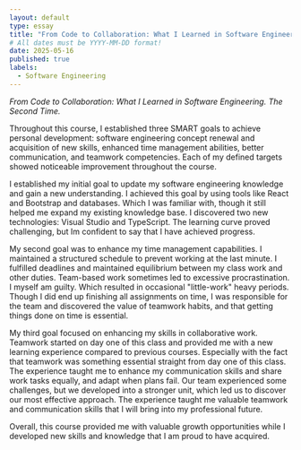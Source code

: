```yaml
---
layout: default
type: essay
title: "From Code to Collaboration: What I Learned in Software Engineering. The Second Time."
# All dates must be YYYY-MM-DD format!
date: 2025-05-16
published: true
labels:
  - Software Engineering
---
```


*From Code to Collaboration: What I Learned in Software Engineering. The Second Time.*

Throughout this course, I established three SMART goals to achieve personal development: software engineering concept renewal and acquisition of new skills, enhanced time management abilities, better communication, and teamwork competencies. Each of my defined targets showed noticeable improvement throughout the course.

I established my initial goal to update my software engineering knowledge and gain a new understanding. I achieved this goal by using tools like React and Bootstrap and databases. Which I was familiar with, though it still helped me expand my existing knowledge base. I discovered two new technologies: Visual Studio and TypeScript. The learning curve proved challenging, but Im confident to say that I have achieved progress.

My second goal was to enhance my time management capabilities. I maintained a structured schedule to prevent working at the last minute. I fulfilled deadlines and maintained equilibrium between my class work and other duties. Team-based work sometimes led to excessive procrastination. I myself am guilty. Which resulted in occasional "little-work" heavy periods. Though I did end up finishing all assignments on time, I was responsible for the team and discovered the value of teamwork habits, and that getting things done on time is essential.

My third goal focused on enhancing my skills in collaborative work. Teamwork started on day one of this class and provided me with a new learning experience compared to previous courses. Especially with the fact that teamwork was something essential straight from day one of this class. The experience taught me to enhance my communication skills and share work tasks equally, and adapt when plans fail. Our team experienced some challenges, but we developed into a stronger unit, which led us to discover our most effective approach. The experience taught me valuable teamwork and communication skills that I will bring into my professional future.

Overall, this course provided me with valuable growth opportunities while I developed new skills and knowledge that I am proud to have acquired.
